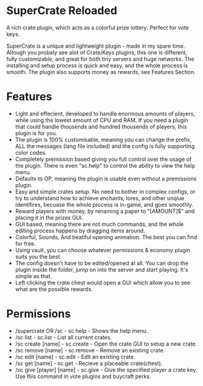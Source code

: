 # SuperCrate Reloaded
A rich crate plugin, which acts as a colorful prize lottery. Perfect for vote keys.

SuperCrate is a unique and lightweight plugin - made in my spare time. Altough you probaly see alot of Crate/Keys plugins, this one is different, fully customizable, and great for both tiny servers and huge networks.
The installing and setup process is quick and easy, and the whole process is smooth. The plugin also supports money as rewards, see Features Section.

# Features
- Light and effecient, developed to handle enormous amounts of players, while using the lowest amount of CPU and RAM. If you need a plugin that could handle thousends and hundred thousends of players, this plugin is for you.
- The plugin is 100% customisable, meaning you can change the prefix, ALL the messages (lang file included) and the config is fully supporting color codes.
- Completely premission based giving you full control over the usage of the plugin. There is even "sc.help" to control the ability to view the help menu.
- Defaults to OP, meaning the plugin is usable even without a premissions plugin.
- Easy and simple crates setup. No need to bother in complex configs, or try to understand how to achieve enchants, lores, and other unqiue identifires, becuase the whole process is in-game, and goes smoothly.
- Reward players with money, by renaming a paper to "[AMOUNT]$" and placing it in the prizes GUI.
- GUI based, meaning there are not much commands, and the whole editing process happens by dragging items around.
- Colorful, Sounds, And beatiful opening animation. The best you can find for free.
- Using vault, you can choose whatever permissions & economy plugin suits you the best.
- The config doesn't have to be edited/opened at all. You can drop the plugin inside the folder, jump on into the server and start playing. It's simple as that.
- Left clicking the crate chest would open a GUI which allow you to see what are the possible rewards.

# Permissions
- /supercrate OR /sc - sc.help - Shows the help menu.
- /sc list - sc.list - List all current crates.
- /sc create [name] - sc.create - Open the crate GUI to setup a new crate.
- /sc remove [name] - sc.remove - Remove an existing crate.
- /sc edit [name] - sc.edit - Edit an existing crate.
- /sc get [name] - sc.get - Recieve a placeable crate(chest).
- /sc give [player] [name] - sc.give - Give the specified player a crate key. Use this command in vote plugins and buycraft perks.
